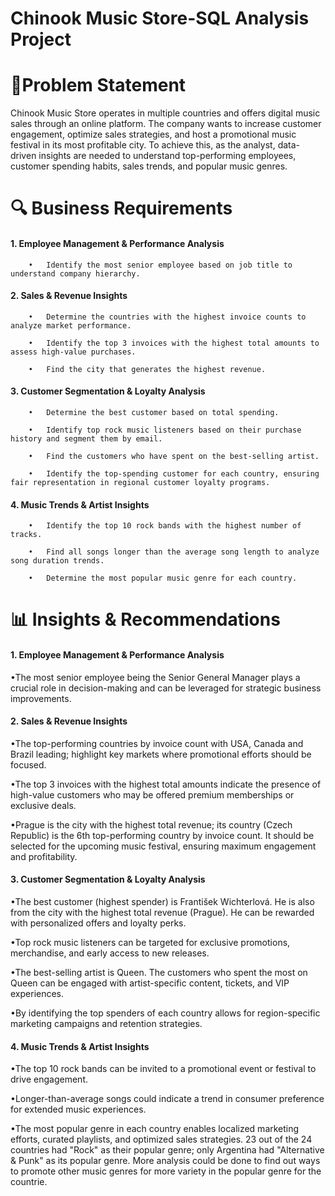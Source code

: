 # Chinook Music Store-SQL Analysis Project

# 📌Problem Statement
Chinook Music Store operates in multiple countries and offers digital music sales through an online platform. The company wants to increase customer engagement, optimize sales strategies, and host a promotional music festival in its most profitable city. To achieve this, as the analyst, data-driven insights are needed to understand top-performing employees, customer spending habits, sales trends, and popular music genres. 

# 🔍 Business Requirements
#### 1. Employee Management & Performance Analysis
   
        •	Identify the most senior employee based on job title to understand company hierarchy.
  
#### 2. Sales & Revenue Insights
   
        •	Determine the countries with the highest invoice counts to analyze market performance.
  
        •	Identify the top 3 invoices with the highest total amounts to assess high-value purchases.
  
        •	Find the city that generates the highest revenue.
  
#### 3. Customer Segmentation & Loyalty Analysis
   
        •	Determine the best customer based on total spending.
        
        •	Identify top rock music listeners based on their purchase history and segment them by email.
        
        •	Find the customers who have spent on the best-selling artist.
        
        •	Identify the top-spending customer for each country, ensuring fair representation in regional customer loyalty programs.
  
#### 4. Music Trends & Artist Insights
   
        •	Identify the top 10 rock bands with the highest number of tracks.
        
        •	Find all songs longer than the average song length to analyze song duration trends.
        
        •	Determine the most popular music genre for each country.

# 📊 Insights & Recommendations
#### 1. Employee Management & Performance Analysis

•The most senior employee being the Senior General Manager plays a crucial role in decision-making and can be leveraged for strategic business improvements.

#### 2. Sales & Revenue Insights

•The top-performing countries by invoice count with USA, Canada and Brazil leading; highlight key markets where promotional efforts should be focused.

•The top 3 invoices with the highest total amounts indicate the presence of high-value customers who may be offered premium memberships or exclusive deals.

•Prague is the city with the highest total revenue; its country (Czech Republic) is the 6th top-performing country by invoice count. It should be selected for the upcoming music festival, ensuring maximum engagement and profitability.

#### 3. Customer Segmentation & Loyalty Analysis

•The best customer (highest spender) is František	Wichterlová. He is also from the city with the highest total revenue (Prague). He can be rewarded with personalized offers and loyalty perks.

•Top rock music listeners can be targeted for exclusive promotions, merchandise, and early access to new releases.

•The best-selling artist is Queen. The customers who spent the most on Queen can be engaged with artist-specific content, tickets, and VIP experiences.

•By identifying the top spenders of each country allows for region-specific marketing campaigns and retention strategies.

#### 4. Music Trends & Artist Insights

•The top 10 rock bands can be invited to a promotional event or festival to drive engagement.

•Longer-than-average songs could indicate a trend in consumer preference for extended music experiences.

•The most popular genre in each country enables localized marketing efforts, curated playlists, and optimized sales strategies. 23 out of the 24 countries had "Rock" as their popular genre; only Argentina had "Alternative & Punk" as its popular genre. More analysis could be done to find out ways to promote other music genres for more variety in the popular genre for the countrie.

